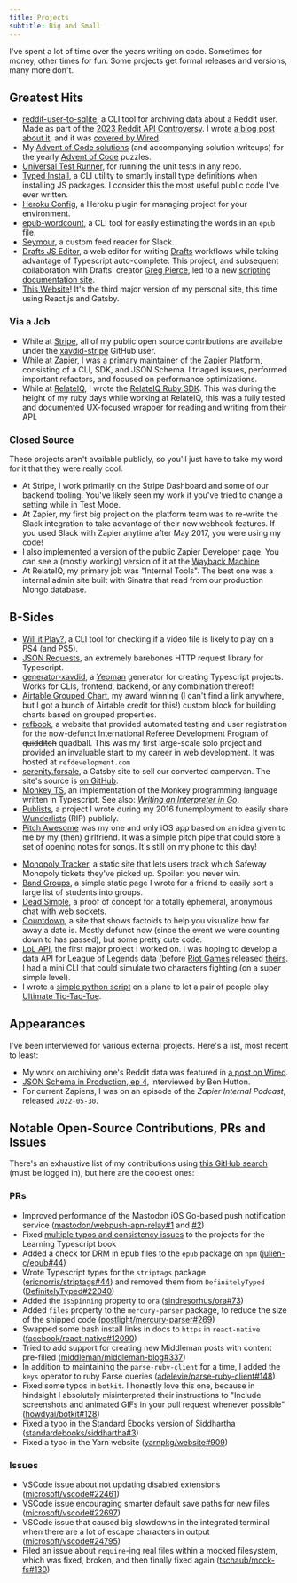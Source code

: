 ```yaml
---
title: Projects
subtitle: Big and Small
---
```


I've spent a lot of time over the years writing on code. Sometimes for money, other times for fun. Some projects get formal releases and versions, many more don't.

## Greatest Hits

- [reddit-user-to-sqlite](https://github.com/xavdid/reddit-user-to-sqlite), a CLI tool for archiving data about a Reddit user. Made as part of the [2023 Reddit API Controversy](https://en.wikipedia.org/wiki/2023_Reddit_API_controversy). I wrote [a blog post about it](/blog/post/archive-your-reddit-data/), and it was [covered by Wired](https://www.wired.com/story/how-to-download-your-reddit-data/).
- My [Advent of Code solutions](https://github.com/xavdid/adventofcode) (and accompanying solution writeups) for the yearly [Advent of Code](https://adventofcode.com/) puzzles.
- [Universal Test Runner](https://github.com/xavdid/universal-test-runner), for running the unit tests in any repo. <!-- Adapted into the [Exercism](https://exercism.org) [CLI's](https://exercism.org/docs/using/solving-exercises/working-locally) `test` command (PR) -->
- [Typed Install](https://github.com/xavdid/typed-install), a CLI utility to smartly install type definitions when installing JS packages. I consider this the most useful public code I've ever written.
- [Heroku Config](https://github.com/xavdid/heroku-config), a Heroku plugin for managing project for your environment.
- [epub-wordcount](https://github.com/xavdid/epub-wordcount), a CLI tool for easily estimating the words in an `epub` file.
- [Seymour](https://github.com/xavdid/seymour), a custom feed reader for Slack.
- [Drafts JS Editor](https://davidbrownman.com/drafts), a web editor for writing [Drafts](https://getdrafts.com/) workflows while taking advantage of Typescript auto-complete. This project, and subsequent collaboration with Drafts' creator [Greg Pierce](https://twitter.com/agiletortoise), led to a new [scripting documentation site](https://scripting.getdrafts.com/).
- [This Website](https://github.com/xavdid/xavdid.github.io/)! It's the third major version of my personal site, this time using React.js and Gatsby. <!-- I wrote more about the latest version here -->

### Via a Job

- While at [Stripe](https://stripe.com), all of my public open source contributions are available under the [xavdid-stripe](https://github.com/xavdid-stripe) GitHub user.
- While at [Zapier](https://zapier.com/), I was a primary maintainer of the [Zapier Platform](https://github.com/zapier/zapier-platform), consisting of a CLI, SDK, and JSON Schema. I triaged issues, performed important refactors, and focused on performance optimizations.
- While at [RelateIQ](https://en.wikipedia.org/wiki/SalesforceIQ), I wrote the [RelateIQ Ruby SDK](https://github.com/xavdid/ruby-sdk). This was during the height of my ruby days while working at RelateIQ, this was a fully tested and documented UX-focused wrapper for reading and writing from their API.

### Closed Source

These projects aren't available publicly, so you'll just have to take my word for it that they were really cool.

- At Stripe, I work primarily on the Stripe Dashboard and some of our backend tooling. You've likely seen my work if you've tried to change a setting while in Test Mode.
- At Zapier, my first big project on the platform team was to re-write the Slack integration to take advantage of their new webhook features. If you used Slack with Zapier anytime after May 2017, you were using my code!
- I also implemented a version of the public Zapier Developer page. You can see a (mostly working) version of it at the [Wayback Machine](https://web.archive.org/web/20180326060057if_/https://zapier.com/developer/)
- At RelateIQ, my primary job was "Internal Tools". The best one was a internal admin site built with Sinatra that read from our production Mongo database.

## B-Sides

<!-- - [Kerfuffle](https://kerfuffle.herokuapp.com/), a custom web UI to help me randomly pick a show/book/movie. It's gone through a few major iterations and technology changes. Version 1 used Angular 1! -->

- [Will it Play?](https://github.com/xavdid/will-it-play), a CLI tool for checking if a video file is likely to play on a PS4 (and PS5).
- [JSON Requests](https://github.com/xavdid/json-requests), an extremely barebones HTTP request library for Typescript.
- [generator-xavdid](https://github.com/xavdid/generator-xavdid), a [Yeoman](https://yeoman.io/) generator for creating Typescript projects. Works for CLIs, frontend, backend, or any combination thereof!
- [Airtable Grouped Chart](https://github.com/xavdid/airtable-grouped-chart), my award winning (I can't find a link anywhere, but I got a bunch of Airtable credit for this!) custom block for building charts based on grouped properties.
- [refbook](https://github.com/xavdid/refbook), a website that provided automated testing and user registration for the now-defunct International Referee Development Program of ~~quidditch~~ quadball. This was my first large-scale solo project and provided an invaluable start to my career in web development. It was hosted at `refdevelopment.com`
- [serenity.forsale](https://serenity-for-sale.netlify.app/), a Gatsby site to sell our converted campervan. The site's source is [on GitHub](https://github.com/xavdid/serenity-for-sale).
- [Monkey TS](https://github.com/xavdid/monkey-ts), an implementation of the Monkey programming language written in Typescript. See also: _[Writing an Interpreter in Go](https://interpreterbook.com/)_.
- [Publists](https://github.com/xavdid/publists), a project I wrote during my 2016 funemployment to easily share [Wunderlists](https://www.wunderlist.com/) (RIP) publicly.
- [Pitch Awesome](https://github.com/xavdid/pitch_awesome) was my one and only iOS app based on an idea given to me by my (then) girlfriend. It was a simple pitch pipe that could store a set of opening notes for songs. It's still on my phone to this day!
<!-- - [Stack Pro](https://stackpro.herokuapp.com/), a little webapp I wrote as part of a job app for a now-defunct contracting outfit. Notable because as of time of writing, I believe this holds the record for longest-running code without modification. It's not complex, but it's been operating flawlessly since 2015. -->
- [Monopoly Tracker](https://davidbrownman.com/monopoly/), a static site that lets users track which Safeway Monopoly tickets they've picked up. Spoiler: you never win.
- [Band Groups](https://github.com/xavdid/bgroups), a simple static page I wrote for a friend to easily sort a large list of students into groups.
- [Dead Simple](https://github.com/xavdid/dead_simple), a proof of concept for a totally ephemeral, anonymous chat with web sockets.
- [Countdown](https://github.com/xavdid/countdown), a site that shows factoids to help you visualize how far away a date is. Mostly defunct now (since the event we were counting down to has passed), but some pretty cute code.
- [LoL API](https://github.com/xavdid/lolapi), the first major project I worked on. I was hoping to develop a data API for League of Legends data (before [Riot Games](https://www.riotgames.com/en) released [theirs](https://developer.riotgames.com/docs/lol#data-dragon). I had a mini CLI that could simulate two characters fighting (on a super simple level).
- I wrote a [simple python script](https://gist.github.com/xavdid/d07ef908fe023f2e1225) on a plane to let a pair of people play [Ultimate Tic-Tac-Toe](https://en.wikipedia.org/wiki/Ultimate_tic-tac-toe).

## Appearances

I've been interviewed for various external projects. Here's a list, most recent to least:

- My work on archiving one's Reddit data was featured in [a post on Wired](https://www.wired.com/story/how-to-download-your-reddit-data/).
- [JSON Schema in Production, ep 4](https://www.youtube.com/watch?v=yDL98sd4KVE), interviewed by Ben Hutton.
- For current Zapiens, I was on an episode of the _Zapier Internal Podcast_, released `2022-05-30`.

## Notable Open-Source Contributions, PRs and Issues

There's an exhaustive list of my contributions using [this GitHub search](https://github.com/issues?q=author%3Axavdid+archived%3Afalse+-user%3Axavdid+-user%3Aquidtech+) (must be logged in), but here are the coolest ones:

### PRs

- Improved performance of the Mastodon iOS Go-based push notification service ([mastodon/webpush-apn-relay#1](https://github.com/mastodon/webpush-apn-relay/pull/1) and [#2](https://github.com/mastodon/webpush-apn-relay/pull/2))
- Fixed [multiple typos and consistency issues](https://github.com/LearningTypeScript/projects/pulls?q=author%3Axavdid) to the projects for the Learning Typescript book
- Added a check for DRM in epub files to the `epub` package on `npm` ([julien-c/epub#44](https://github.com/julien-c/epub/pull/44))
- Wrote Typescript types for the `striptags` package ([ericnorris/striptags#44](https://github.com/ericnorris/striptags/pull/44)) and removed them from `DefinitelyTyped` ([DefinitelyTyped#22040](https://github.com/DefinitelyTyped/DefinitelyTyped/pull/22040))
- Added the `isSpinning` property to `ora` ([sindresorhus/ora#73](https://github.com/sindresorhus/ora/pull/73))
- Added `files` property to the `mercury-parser` package, to reduce the size of the shipped code ([postlight/mercury-parser#269](https://github.com/postlight/mercury-parser/pull/269))
- Swapped some bash install links in docs to `https` in `react-native` ([facebook/react-native#12090](https://github.com/facebook/react-native/pull/12090))
- Tried to add support for creating new Middleman posts with content pre-filled ([middleman/middleman-blog#337](https://github.com/middleman/middleman-blog/pull/337))
- In addition to maintaining the `parse-ruby-client` for a time, I added the `keys` operator to ruby Parse queries ([adelevie/parse-ruby-client#148](https://github.com/adelevie/parse-ruby-client/pull/148))
- Fixed some typos in `botkit`. I honestly love this one, because in hindsight I absolutely misinterpreted their instructions to "Include screenshots and animated GIFs in your pull request whenever possible" ([howdyai/botkit#128](https://github.com/howdyai/botkit/pull/128))
- Fixed a typo in the Standard Ebooks version of Siddhartha ([standardebooks/siddhartha#3](https://github.com/standardebooks/hermann-hesse_siddhartha_gunther-olesch_anke-dreher_amy-coulter_stefan-langer_semyon-chaichenets/pull/3))
- Fixed a typo in the Yarn website ([yarnpkg/website#909](https://github.com/yarnpkg/website/pull/909))

### Issues

- VSCode issue about not updating disabled extensions ([microsoft/vscode#22461](https://github.com/microsoft/vscode/issues/22461))
- VSCode issue encouraging smarter default save paths for new files ([microsoft/vscode#22697](https://github.com/microsoft/vscode/issues/22697))
- VSCode issue that caused big slowdowns in the integrated terminal when there are a lot of escape characters in output ([microsoft/vscode#24795](https://github.com/microsoft/vscode/issues/24795))
- Filed an issue about `require`-ing real files within a mocked filesystem, which was fixed, broken, and then finally fixed again ([tschaub/mock-fs#130](https://github.com/tschaub/mock-fs/issues/130))

<!-- ## Non Technical -->

<!-- If I want to bother with either a json resume or those cool components I liked, it could go here. -->
